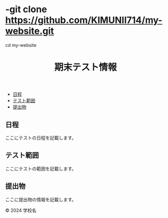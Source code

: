 # -git clone https://github.com/KIMUNII714/my-website.git
cd my-website
<!DOCTYPE html>
<html lang="ja">
<head>
    <meta charset="UTF-8">
    <meta name="viewport" content="width=device-width, initial-scale=1.0">
    <title>期末テスト情報</title>
    <link rel="stylesheet" href="styles.css">
</head>
<body>
    <header>
        <h1>期末テスト情報</h1>
    </header>
    <nav>
        <ul>
            <li><a href="#schedule">日程</a></li>
            <li><a href="#content">テスト範囲</a></li>
            <li><a href="#assignments">提出物</a></li>
        </ul>
    </nav>
    <main>
        <section id="schedule">
            <h2>日程</h2>
            <p>ここにテストの日程を記載します。</p>
        </section>
        <section id="content">
            <h2>テスト範囲</h2>
            <p>ここにテストの範囲を記載します。</p>
        </section>
        <section id="assignments">
            <h2>提出物</h2>
            <p>ここに提出物の情報を記載します。</p>
        </section>
    </main>
    <footer>
        <p>&copy; 2024 学校名</p>
    </footer>
</body>
</html>
